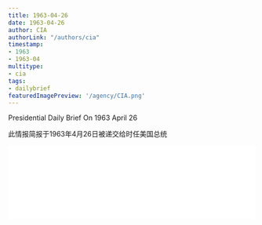 ```yaml
---
title: 1963-04-26
date: 1963-04-26
author: CIA 
authorLink: "/authors/cia"
timestamp: 
- 1963
- 1963-04
multitype: 
- cia
tags: 
- dailybrief
featuredImagePreview: '/agency/CIA.png'
---
```



Presidential Daily Brief On 1963 April 26

此情报简报于1963年4月26日被递交给时任美国总统

<!--more-->





<div id="over" style="width:100%; overflow:hidden"> <iframe id="sFrame" name="sFrame" frameborder="no" border="0"  allowfullscreen marginwidth="0" scrolling="no" src = " /CIA/1963-04-26.html "  style = " position:absulute; width: 806px; top: 300;" > </iframe> </div>